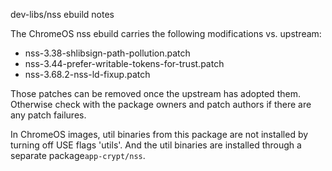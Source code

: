 dev-libs/nss ebuild notes

The ChromeOS nss ebuild carries the following modifications vs. upstream:

* nss-3.38-shlibsign-path-pollution.patch
* nss-3.44-prefer-writable-tokens-for-trust.patch
* nss-3.68.2-nss-ld-fixup.patch

Those patches can be removed once the upstream has adopted them. Otherwise check
with the package owners and patch authors if there are any patch failures.

In ChromeOS images, util binaries from this package are not installed by
turning off USE flags 'utils'. And the util binaries are installed through
a separate package`app-crypt/nss`.
